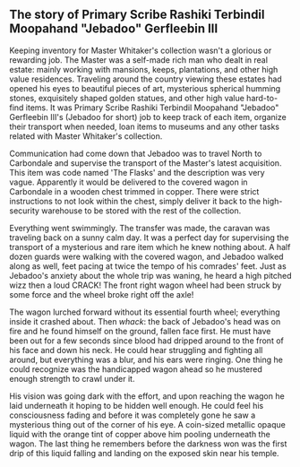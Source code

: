 ## The story of Primary Scribe Rashiki Terbindil Moopahand "Jebadoo" Gerfleebin III

Keeping inventory for Master Whitaker's collection wasn't a glorious or rewarding job. The Master was a self-made rich man who dealt in real estate: mainly working with mansions, keeps, plantations, and other high value residences. Traveling around the country viewing these estates had opened his eyes to beautiful pieces of art, mysterious spherical humming stones, exquisitely shaped golden statues, and other high value hard-to-find items. It was Primary Scribe Rashiki Terbindil Moopahand "Jebadoo" Gerfleebin III's (Jebadoo for short) job to keep track of each item, organize their transport when needed, loan items to museums and any other tasks related with Master Whitaker's collection.

Communication had come down that Jebadoo was to travel North to Carbondale and supervise the transport of the Master's latest acquisition. This item was code named 'The Flasks' and the description was very vague. Apparently it would be delivered to the covered wagon in Carbondale in a wooden chest trimmed in copper. There were strict instructions to not look within the chest, simply deliver it back to the high-security warehouse to be stored with the rest of the collection.

Everything went swimmingly. The transfer was made, the caravan was traveling back on a sunny calm day. It was a perfect day for supervising the transport of a mysterious and rare item which he knew nothing about. A half dozen guards were walking with the covered wagon, and Jebadoo walked along as well, feet pacing at twice the tempo of his comrades' feet. Just as Jebadoo's anxiety about the whole trip was waning, he heard a high pitched wizz then a loud CRACK! The front right wagon wheel had been struck by some force and the wheel broke right off the axle!

The wagon lurched forward without its essential fourth wheel; everything inside it crashed about. Then _whack_: the back of Jebadoo's head was on fire and he found himself on the ground, fallen face first. He must have been out for a few seconds since blood had dripped around to the front of his face and down his neck. He could hear struggling and fighting all around, but everything was a blur, and his ears were ringing. One thing he could recognize was the handicapped wagon ahead so he mustered enough strength to crawl under it.

His vision was going dark with the effort, and upon reaching the wagon he laid underneath it hoping to be hidden well enough. He could feel his consciousness fading and before it was completely gone he saw a mysterious thing out of the corner of his eye. A coin-sized metallic opaque liquid with the orange tint of copper above him pooling underneath the wagon. The last thing he remembers before the darkness won was the first drip of this liquid falling and landing on the exposed skin near his temple.






